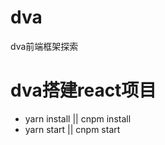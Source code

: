 # dva
dva前端框架探索
<h1>dva搭建react项目</h1>
<ul>
  <li>yarn install || cnpm install</li>
  <li>yarn start || cnpm start</li>
</ul>
